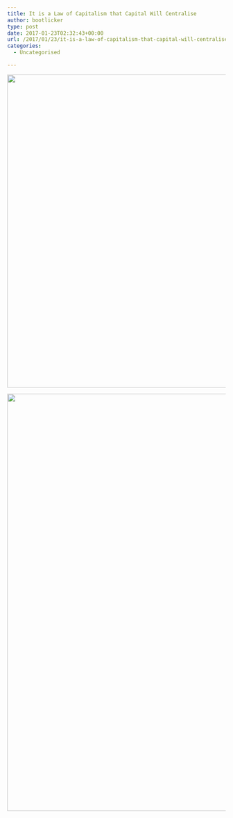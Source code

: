 ```yaml
---
title: It is a Law of Capitalism that Capital Will Centralise
author: bootlicker
type: post
date: 2017-01-23T02:32:43+00:00
url: /2017/01/23/it-is-a-law-of-capitalism-that-capital-will-centralise/
categories:
  - Uncategorised

---
```

[<img width="1146" height="720" alt="" src="http://bootlicker.doubledashgames.com/wp-content/uploads/2017/01/wp-1485138702306.jpg" title="" class="aligncenter size-full wp-image-44" srcset="http://bootlicker.doubledashgames.com/wp-content/uploads/2017/01/wp-1485138702306.jpg 1146w, http://bootlicker.doubledashgames.com/wp-content/uploads/2017/01/wp-1485138702306-300x188.jpg 300w, http://bootlicker.doubledashgames.com/wp-content/uploads/2017/01/wp-1485138702306-768x483.jpg 768w, http://bootlicker.doubledashgames.com/wp-content/uploads/2017/01/wp-1485138702306-1024x643.jpg 1024w, http://bootlicker.doubledashgames.com/wp-content/uploads/2017/01/wp-1485138702306-620x390.jpg 620w" sizes="(max-width: 1146px) 100vw, 1146px" />][1]

[<img width="1198" height="960" alt="" src="http://bootlicker.doubledashgames.com/wp-content/uploads/2017/01/wp-1485138714342.jpg" title="" class="aligncenter size-full wp-image-45" srcset="http://bootlicker.doubledashgames.com/wp-content/uploads/2017/01/wp-1485138714342.jpg 1198w, http://bootlicker.doubledashgames.com/wp-content/uploads/2017/01/wp-1485138714342-300x240.jpg 300w, http://bootlicker.doubledashgames.com/wp-content/uploads/2017/01/wp-1485138714342-768x615.jpg 768w, http://bootlicker.doubledashgames.com/wp-content/uploads/2017/01/wp-1485138714342-1024x821.jpg 1024w, http://bootlicker.doubledashgames.com/wp-content/uploads/2017/01/wp-1485138714342-620x497.jpg 620w" sizes="(max-width: 1198px) 100vw, 1198px" />][2]

 [1]: http://bootlicker.doubledashgames.com/wp-content/uploads/2017/01/wp-1485138702306.jpg
 [2]: http://bootlicker.doubledashgames.com/wp-content/uploads/2017/01/wp-1485138714342.jpg